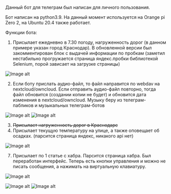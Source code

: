 Данный бот для телеграм был написан для личного пользования.

Бот написан на python3.9. На данный момент используется на Orange pi Zero 2, на Ubuntu 20.4 также работает. 

Функции бота:
1. Присылает ежедневно в 7.30 погоду, нагруженность дорог (в данном примере указан город Краснодар). В обновленной версии был закомментирован блок с выдачей информации по пробкам (заметил нестабильно прогружается страница яндекc.пробки библиотекой Selenium, порой зависает на загрузке страницы) 

![Image alt](https://github.com/vald112/vald112/blob/main/screenshots/2022-03-30_18-11.png)

2. Если боту прислать аудио-файл, то файл направится по webdav на nextcloud/owncloud. Если отправить аудио-файл повторно, тогда файл обновится (создании копии не будет) и обновится дата изменения в nextcloud/owncloud. Музыку беру из телеграм-пабликов и музыкальных телеграм-ботов

![Image alt](https://github.com/vald112/vald112/blob/main/screenshots/2022-03-30_17-51.png)
![Image alt](https://github.com/vald112/vald112/blob/main/screenshots/2022-03-30_17-56.png)

3. ~~Присылает нагруженность дорог в Краснодаре~~
5. Присылает текущую температуру на улице, а также оповещает об осадках. (парсится страница яндекс, никакого api нет)

![Image alt](https://github.com/vald112/vald112/blob/main/screenshots/2022-03-30_17-25.png)

7. Присылает по 1 статье с хабра. Парсится страница хабра. Был переработан интерфейс. Теперь есть кнопки управления и можно не писать сообщения, а нажимать на виртуальную клавиатуру.

![Image alt](https://github.com/vald112/vald112/blob/main/screenshots/2022-03-30_17-25_1.png)

![Image alt](https://github.com/vald112/vald112/blob/main/screenshots/2022-03-30_17-24.png)
![Image alt](https://github.com/vald112/vald112/blob/main/screenshots/2022-03-30_17-47.png)
